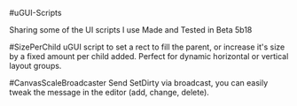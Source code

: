 #uGUI-Scripts

Sharing some of the UI scripts I use
Made and Tested in Beta 5b18

#SizePerChild
uGUI script to set a rect to fill the parent, or increase it's size by a fixed amount per child added. Perfect for dynamic horizontal or vertical layout groups.

#CanvasScaleBroadcaster
Send SetDirty via broadcast, you can easily tweak the message in the editor (add, change, delete).
